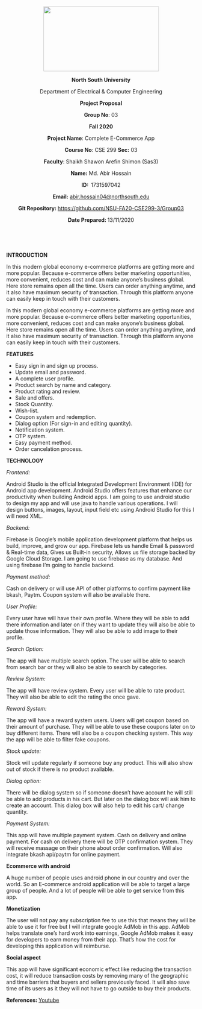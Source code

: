 <p style="text-align: center;">&nbsp;</p>
<p style="text-align: center;">&nbsp;</p>
<p align="center"><strong><img src="https://media.dhakatribune.com/uploads/2016/11/nsulogo.jpg" alt="" width="307" height="172" /></strong></p>
<p align="center"><strong>North South University</strong></p>
<p align="center">Department of Electrical &amp; Computer Engineering</p>
<p align="center"><strong>Project Proposal</strong></p>
<p align="center"><strong>Group No</strong>: 03</p>
<p align="center"><strong>Fall 2020</strong></p>
<p align="center"><strong>Project Name</strong>: Complete E-Commerce App </p>
<p align="center"><strong>Course No</strong>: CSE 299 <strong>Sec</strong><strong>:</strong> 03</p>
<p align="center"><strong>Faculty</strong>: Shaikh Shawon Arefin Shimon (Sas3)</p>
<p align="center"><strong>Name</strong><strong>:</strong> Md. Abir Hossain </p>
<p align="center"><strong>ID</strong><strong>:&nbsp; </strong>1731597042</p>
<p align="center"><strong>Email</strong><strong>:</strong> <a href="mailto:abir.hossain04@northsouth.edu"> abir.hossain04@northsouth.edu </a></p>
<p align="center"><strong>Git Repository</strong><strong>: </strong><a href="https://github.com/NSU-FA20-CSE299-3/Group03">https://github.com/NSU-FA20-CSE299-3/Group03</a></p>
<p align="center"><strong>Date Prepared</strong><strong>: </strong>13/11/2020</p>
<p><strong>&nbsp;</strong></p>
<p><strong>&nbsp;</strong></p>

<p><strong>INTRODUCTION</strong></p>
<p align=”justify”>In this modern global economy e-commerce platforms are getting more and more popular. Because e-commerce offers better marketing opportunities, more convenient, reduces cost and can make anyone’s business global. Here store remains open all the time. Users can order anything anytime, and it also have maximum security of transaction. Through this platform anyone can easily keep in touch with their customers. </p>
<p align=”justify”>In this modern global economy e-commerce platforms are getting more and more popular. Because e-commerce offers better marketing opportunities, more convenient, reduces cost and can make anyone’s business global. Here store remains open all the time. Users can order anything anytime, and it also have maximum security of transaction. Through this platform anyone can easily keep in touch with their customers. </p>

<p align=”justify”><strong>FEATURES</strong></p>
<ul>
<li>Easy sign in and sign up process.</li>
<li>Update email and password.</li>
<li>A complete user profile.</li>
<li>Product search by name and category.</li>
<li>Product rating and review.</li>
<li>Sale and offers.</li>
<li>Stock Quantity.</li>
<li>Wish-list.</li>
<li>Coupon system and redemption.</li>
<li>Dialog option (For sign-in and editing quantity).</li>
<li>Notification system.</li>
<li>OTP system.</li>
<li>Easy payment method.</li>
<li>Order cancelation process.</li>
</ul>

<p><strong>TECHNOLOGY</strong></p>

<p><em>Frontend: </em></p>
<p align=”justify”>Android Studio is the official Integrated Development Environment (IDE) for Android app development. Android Studio offers features that enhance our productivity when building Android apps. I am going to use android studio to design my app and will use java to handle various operations. I will design buttons, images, layout, input field etc using Android Studio for this I will need XML.</p>

<p><em>Backend: </em></p>
<p align=”justify”>Firebase is Google’s mobile application development platform that helps us build, improve, and grow our app. Firebase lets us handle Email & password & Real-time data, Gives us Built-in security, Allows us file storage backed by Google Cloud Storage. I am going to use firebase as my database. And using firebase I’m going to handle backend.</p>

<p><em>Payment method: </em></p>
<p align=”justify”>Cash on delivery or will use API of other platforms to confirm payment like bkash, Paytm. Coupon system will also be available there.</p>

<p><em>User Profile: </em></p>
<p align=”justify”>Every user have will have their own profile. Where they will be able to add there information and later on if they want to update they will also be able to update those information.  They will also be able to add image to their profile.</p>

<p><em>Search Option: </em></p>
<p align=”justify”>The app will have multiple search option. The user will be able to search from search bar or they will also be able to search by categories.</p>

<p><em>Review System: </em></p>
<p align=”justify”>The app will have review system. Every user will be able to rate product. They will also be able to edit the rating the once gave.</p>

<p><em>Reward System: </em></p>
<p align=”justify”>The app will have a reward system users. Users will get coupon based on their amount of purchase. They will be able to use these coupons later on to buy different items. There will also be a coupon checking system. This way the app will be able to filter fake coupons.</p>

<p><em>Stock update: </em></p>
<p align=”justify”>Stock will update regularly if someone buy any product. This will also show out of stock if there is no product available.</p>

<p><em>Dialog option: </em></p>
<p align=”justify”>There will be dialog system so if someone doesn’t have account he will still be able to add products in his cart. But later on the dialog box will ask him to create an account. This dialog box will also help to edit his cart/ change quantity.</p>

<p><em>Payment System: </em></p>
<p align=”justify”>This app will have multiple payment system. Cash on delivery and online payment. For cash on delivery there will be OTP confirmation system. They will receive massage on their phone about order confirmation. Will also integrate bkash api/paytm for online payment.</p>


<p><strong>Ecommerce with android</strong></p>
<p align=”justify”>A huge number of people uses android phone in our country and over the world. So an E-commerce android application will be able to target a large group of people. And a lot of people will be able to get service from this app.</p>

<p><strong>Monetization </strong></p>
<p align=”justify”>The user will not pay any subscription fee to use this that means they will be able to use it for free but I will integrate google AdMob in this app. AdMob helps translate one’s hard work into earnings, Google AdMob makes it easy for developers to earn money from their app. That’s how the cost for developing this application will reimburse.</p>

<p><strong>Social aspect</strong></p>
<p align=”justify”>This app will have significant economic effect like reducing the transaction cost, it will reduce transaction costs by removing many of the geographic and time barriers that buyers and sellers previously faced. It will also save time of its users as it they will not have to go outside to buy their products.</p>

<p><strong>References: </strong><a href="https://www.youtube.com/channel/UCNFVIu9YEb1fGPnPz-pTl0g"> Youtube</a></p>
